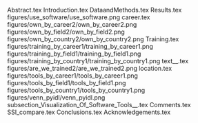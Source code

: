 Abstract.tex
Introduction.tex
DataandMethods.tex
Results.tex
figures/use_software/use_software.png
career.tex
figures/own_by_career2/own_by_career2.png
figures/own_by_field2/own_by_field2.png
figures/own_by_country2/own_by_country2.png
Training.tex
figures/training_by_career1/training_by_career1.png
figures/training_by_field1/training_by_field1.png
figures/training_by_country1/training_by_country1.png
text__.tex
figures/are_we_trained2/are_we_trained2.png
location.tex
figures/tools_by_career1/tools_by_career1.png
figures/tools_by_field1/tools_by_field1.png
figures/tools_by_country1/tools_by_country1.png
figures/venn_pyidl/venn_pyidl.png
subsection_Visualization_Of_Software_Tools__.tex
Comments.tex
SSI_compare.tex
Conclusions.tex
Acknowledgements.tex
